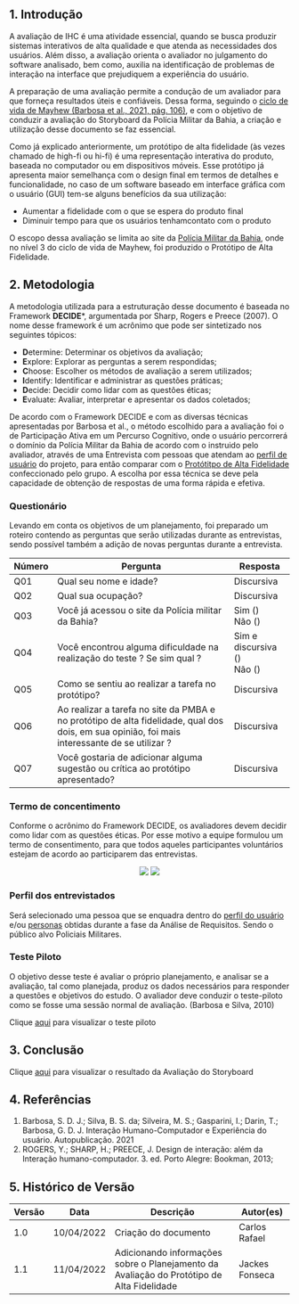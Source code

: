 ## 1. Introdução

A avaliação de IHC é uma atividade essencial, quando se busca produzir sistemas interativos de alta qualidade e que atenda as necessidades dos usuários. Além disso, a avaliação orienta o avaliador no julgamento do software analisado, bem como, auxilia na identificação de problemas de interação na interface que prejudiquem a experiência do usuário.

A preparação de uma avaliação permite a condução de um avaliador para que forneça resultados úteis e confiáveis. Dessa forma, seguindo o [ciclo de vida de Mayhew (Barbosa et al., 2021, pág. 106)](../../processo_design/processo_design.md), e com o objetivo de conduzir a avaliação do Storyboard da Polícia Militar da Bahia, a criação e utilização desse documento se faz essencial.

Como já explicado anteriormente, um protótipo de alta fidelidade (às vezes chamado de high-fi ou hi-fi) é uma representação interativa do produto, baseada no computador ou em dispositivos móveis. Esse protótipo já apresenta maior semelhança com o design final em termos de detalhes e funcionalidade, no caso de um software baseado em interface gráfica com o usuário (GUI) tem-se alguns benefícios da sua utilização:

- Aumentar a fidelidade com o que se espera do produto final
- Diminuir tempo para que os usuários tenhamcontato com o produto

O escopo dessa avaliação se limita ao site da [Polícia Militar da Bahia](../../index.md), onde no nível 3 do ciclo de vida de Mayhew, foi produzido o Protótipo de Alta Fidelidade.

## 2. Metodologia

A metodologia utilizada para a estruturação desse documento é baseada no Framework **DECIDE***, argumentada por Sharp, Rogers e Preece (2007). O nome desse framework é um acrônimo que pode ser sintetizado nos seguintes tópicos:

- **D**etermine: Determinar os objetivos da avaliação;
- **E**xplore: Explorar as perguntas a serem respondidas;
- **C**hoose: Escolher os métodos de avaliação a serem utilizados;
- **I**dentify: Identificar e administrar as questões práticas;
- **D**ecide: Decidir como lidar com as questões éticas;
- **E**valuate: Avaliar, interpretar e apresentar os dados coletados;
 
De acordo com o Framework DECIDE e com as diversas técnicas apresentadas por Barbosa et al., o método escolhido para a avaliação foi o de Participação Ativa em um Percurso Cognitivo, onde o usuário percorrerá o domínio da Polícia Militar da Bahia de acordo com o instruido pelo avaliador, através de uma Entrevista com pessoas que atendam ao [perfil de usuário](../../analise_requisitos/contexto_uso/perfil_usuario.md) do projeto, para então comparar com o [Protótitpo de Alta Fidelidade](prototipo_alta_fidelidade.md) confeccionado pelo grupo. A escolha por essa técnica se deve pela capacidade de obtenção de respostas de uma forma rápida e efetiva.

### Questionário

Levando em conta os objetivos de um planejamento, foi preparado um roteiro contendo as perguntas que serão utilizadas durante as entrevistas, sendo possível também a adição de novas perguntas durante a entrevista.

| Número |            Pergunta            | Resposta |
|--------|--------------------------------|--------------|
| Q01    | Qual seu nome e idade?         | Discursiva   |
| Q02    | Qual sua ocupação?             | Discursiva   |
| Q03    | Você já acessou o site da Polícia militar da Bahia? | Sim () <br> Não () |
| Q04    | Você encontrou alguma dificuldade na realização do teste ? Se sim qual ? | Sim e discursiva () <br> Não ()|
| Q05    | Como se sentiu ao realizar a tarefa no protótipo? | Discursiva |
| Q06    | Ao realizar a tarefa no site da PMBA e no protótipo de alta fidelidade, qual dos dois, em sua opinião, foi mais interessante de se utilizar ? | Discursiva |
| Q07    | Você gostaria de adicionar alguma sugestão ou crítica ao protótipo apresentado? | Discursiva |

### Termo de concentimento

Conforme o acrônimo do Framework DECIDE, os avaliadores devem decidir como lidar com as questões éticas. Por esse motivo a equipe formulou um termo de consentimento, para que todos aqueles participantes voluntários estejam de acordo ao participarem das entrevistas.

<center>
    <img src="https://user-images.githubusercontent.com/53023400/158609179-2d4c4958-f874-48be-83f9-f74d7ed4be2e.jpg"> 
    <img src="https://user-images.githubusercontent.com/53023400/158609487-720ab906-1837-4595-8e6e-88a68fe9d384.jpg">
</center>

### Perfil dos entrevistados

Será selecionado uma pessoa que se enquadra dentro do [perfil do usuário](../../analise_requisitos/contexto_uso/perfil_usuario.md) e/ou [personas](../../analise_requisitos/contexto_uso/personas.md) obtidas durante a fase da Análise de Requisitos. Sendo o público alvo Policiais Militares.

### Teste Piloto

O objetivo desse teste é avaliar o próprio planejamento, e analisar se a avaliação, tal como planejada, produz os dados necessários para responder a questões e objetivos do estudo. O avaliador deve conduzir o teste-piloto como se fosse uma sessão normal de avaliação. (Barbosa e Silva, 2010)

Clique [aqui]() para visualizar o teste piloto

## 3. Conclusão

Clique [aqui]() para visualizar o resultado da Avaliação do Storyboard


## 4. Referências

1. Barbosa, S. D. J.; Silva, B. S. da; Silveira, M. S.; Gasparini, I.; Darin, T.; Barbosa, G. D. J. Interação Humano-Computador e Experiência do usuário. Autopublicação. 2021
2. ROGERS, Y.; SHARP, H.; PREECE, J. Design de interação: além da Interação humano-computador. 3. ed. Porto Alegre: Bookman, 2013;

## 5. Histórico de Versão

| Versão |  Data  |        Descrição        |     Autor(es)     | 
|--------|--------|-------------------------|-------------------|
| 1.0    | 10/04/2022| Criação do documento    | Carlos Rafael       |
| 1.1    | 11/04/2022 | Adicionando informações sobre o Planejamento da Avaliação do Protótipo de Alta Fidelidade | Jackes Fonseca |
